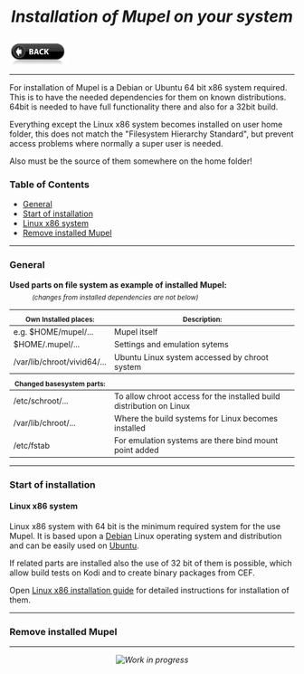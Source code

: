 # *<p align="center">Installation of Mupel on your system</p>*
[<img src="../icons/back-button.png" alt="Back" width="100" height="40">](readme.md) 

-------------

For installation of Mupel is a Debian or Ubuntu 64 bit x86 system required. This is to have the needed dependencies for
them on known distributions. 64bit is needed to have full functionality there and also for a 32bit build.

Everything except the Linux x86 system becomes installed on user home folder, this does not match the "Filesystem
Hierarchy Standard", but prevent access problems where normally a super user is needed.

Also must be the source of them somewhere on the home folder!

### Table of Contents
 - [General](#general)
 - [Start of installation](#start-of-installation)
  - [Linux x86 system](#linux_x86_system)
 - [Remove installed Mupel](#remove-installed-mupel)

-------------
### General
<table>
    <dt><b>Used parts on file system as example of installed Mupel: </b></dt>
    <dd><sub><i>(changes from installed dependencies are not below)</i></sub></dd>
    <thead>
        <tr>
          <th><sub>Own Installed places:</sub></th>
          <th><sub>Description:</sub></th>
        </tr>
    </thead>
    <tr>
        <td>e.g. $HOME/mupel/...</td>
        <td>Mupel itself</td>
    </tr>
    <tr>
        <td>$HOME/.mupel/...</td>
        <td>Settings and emulation sytems</td>
    </tr>
    <tr>
        <td>/var/lib/chroot/vivid64/...</td>
        <td>Ubuntu Linux system accessed by chroot system</td>
    </tr>
    <thead>
        <tr>
          <th><sub>Changed basesystem parts:</sub></th>
          <th></th>
        </tr>
    </thead>
    <tr>
        <td>/etc/schroot/...</td>
        <td>To allow chroot access for the installed build distribution on Linux</td>
    </tr>
    <tr>
        <td>/var/lib/chroot/...</td>
        <td>Where the build systems for Linux becomes installed</td>
    </tr>
    <tr>
        <td>/etc/fstab</td>
        <td>For emulation systems are there bind mount point added</td>
    </tr>
</table>

-------------
### Start of installation

#### Linux x86 system
Linux x86 system with 64 bit is the minimum required system for the use Mupel. It is based upon a [Debian](https://en.wikipedia.org/wiki/Debian) Linux operating system and distribution and can be easily used on [Ubuntu](https://en.wikipedia.org/wiki/Ubuntu_(operating_system)).

If related parts are installed also the use of 32 bit of them is possible, which allow build tests on Kodi and to create binary packages from CEF.

Open [Linux x86 installation guide](install/install-linux.md) for detailed instructions for installation of them.

-------------
### Remove installed Mupel

-------------
*<p align="center">![Work in progress](http://img.shields.io/badge/work_in-progress-lightgray.svg)</p>*
